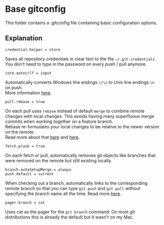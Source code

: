 # Base gitconfig

This folder contains a .gitconfig file containing basic configuration options. 

## Explanation

`credential.helper = store`

Saves all repository credentials in clear text to the file `~/.git-credentials`. \
You don't need to type in the password on every push / pull anymore.

`core.autocrlf = input`

Automatically converts Windows line endings `\r\n` to Unix line endings `\n` on push. \
More information [here](https://stackoverflow.com/questions/3206843/how-line-ending-conversions-work-with-git-core-autocrlf-between-different-operat).

`pull.rebase = true`

On each pull uses `rebase` instead of default `merge` to combine remote changes with local changes. 
This avoids having many superfluous merge commits when working together on a feature branch. \
Rebase re-formulates your local changes to be relative to the newer version on the remote. \
Read more about that [here](https://coderwall.com/p/7aymfa/please-oh-please-use-git-pull-rebase) and [here](https://stackoverflow.com/a/4675513/6316545).

`fetch.prune = true` 

On each fetch or pull, automatically removes git objects like branches that were removed on the remote but still existing locally.

`branch.autoSetupMerge = always` \
`push.default = current`

When checking out a branch, automatically links to the corresponding remote branch so that you can type
`git push` and `git pull` without specifying the branch name all the time.
Read more [here](https://stackoverflow.com/a/41327622/6316545).

`pager.branch = cat`

Uses cat as the pager for the `git branch` command. On most git distributions this is already the default but it wasn't on my Mac.
